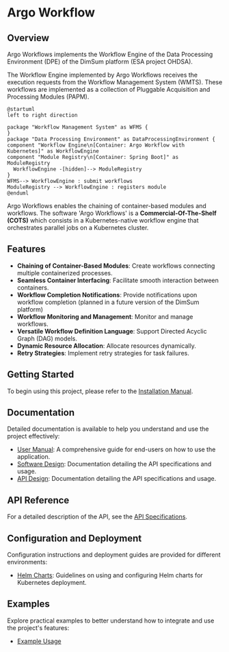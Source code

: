 # Argo Workflow

## Overview

Argo Workflows implements the Workflow Engine of the Data Processing Environment (DPE) of the DimSum platform (ESA project OHDSA).

The Workflow Engine implemented by Argo Workflows receives the execution requests from the Workflow Management System (WMTS). These workflows are implemented as a collection of Pluggable Acquisition and Processing Modules (PAPM).

```puml
@startuml
left to right direction

package "Workflow Management System" as WFMS {
}
package "Data Processing Environment" as DataProcessingEnvironment {
component "Workflow Engine\n[Container: Argo Workflow with Kubernetes]" as WorkflowEngine
component "Module Registry\n[Container: Spring Boot]" as ModuleRegistry
  WorkflowEngine -[hidden]--> ModuleRegistry
}
WFMS--> WorkflowEngine : submit workflows
ModuleRegistry --> WorkflowEngine : registers module
@enduml
```

Argo Workflows enables the chaining of container-based modules and workflows. The software 'Argo Workflows' is a **Commercial-Of-The-Shelf (COTS)** which consists in a Kubernetes-native workflow engine that orchestrates parallel jobs on a Kubernetes cluster.

## Features

- **Chaining of Container-Based Modules**: Create workflows connecting multiple containerized processes.
- **Seamless Container Interfacing**: Facilitate smooth interaction between containers.
- **Workflow Completion Notifications**: Provide notifications upon workflow completion (planned in a future version of the DimSum platform)
- **Workflow Monitoring and Management**: Monitor and manage workflows.
- **Versatile Workflow Definition Language**: Support Directed Acyclic Graph (DAG) models.
- **Dynamic Resource Allocation**: Allocate resources dynamically.
- **Retry Strategies**: Implement retry strategies for task failures.


## Getting Started

To begin using this project, please refer to the [Installation Manual](./installation_manual.md).

## Documentation

Detailed documentation is available to help you understand and use the project effectively:

- [User Manual](./user_manual.md): A comprehensive guide for end-users on how to use the application.
- [Software Design](./design/sw_design.md): Documentation detailing the API specifications and usage.
- [API Design](./design/rest_api_design.md): Documentation detailing the API specifications and usage.

## API Reference

For a detailed description of the API, see the [API Specifications](./design/rest_api_design.md).

## Configuration and Deployment

Configuration instructions and deployment guides are provided for different environments:

- [Helm Charts](./helm_charts.md): Guidelines on using and configuring Helm charts for Kubernetes deployment.

## Examples

Explore practical examples to better understand how to integrate and use the project's features:

- [Example Usage](./examples.md)

